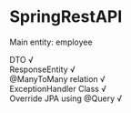 # SpringRestAPI

Main entity: employee

DTO √ \
ResponseEntity √ \
@ManyToMany relation √\
ExceptionHandler Class √\
Override JPA using @Query √
